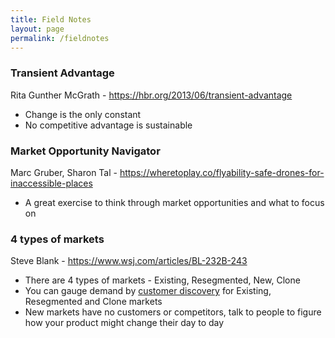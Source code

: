 ```yaml
---
title: Field Notes
layout: page
permalink: /fieldnotes
---
```


### Transient Advantage
Rita Gunther McGrath - <https://hbr.org/2013/06/transient-advantage>

- Change is the only constant
- No competitive advantage is sustainable


### Market Opportunity Navigator 
Marc Gruber, Sharon Tal - <https://wheretoplay.co/flyability-safe-drones-for-inaccessible-places>

- A great exercise to think through market opportunities and what to focus on

### 4 types of markets
Steve Blank - <https://www.wsj.com/articles/BL-232B-243>

- There are 4 types of markets - Existing, Resegmented, New, Clone
- You can gauge demand by [customer discovery](https://steveblank.com/2020/04/07/customer-discovery-in-the-time-of-the-covid-19-virus/) for Existing, Resegmented and Clone markets
- New markets have no customers or competitors, talk to people to figure how your product might change their day to day


